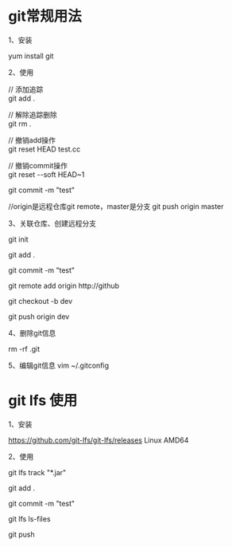 # git常规用法

1、安装

yum install git

2、使用

// 添加追踪<br/>
git add .

// 解除追踪删除<br/>
git rm .

// 撤销add操作<br>
git reset HEAD test.cc

// 撤销commit操作<br>
git reset --soft HEAD~1

git commit -m "test"

//origin是远程仓库git remote，master是分支
git push origin master


3、关联仓库、创建远程分支

git init

git add .

git commit -m "test"

git remote add origin http://github

git checkout -b dev

git push origin dev

4、删除git信息

rm -rf .git

5、编辑git信息
vim ~/.gitconfig 





# git lfs 使用

1、安装

https://github.com/git-lfs/git-lfs/releases Linux AMD64

2、使用

git lfs track "*.jar"

git add .

git commit -m "test"

git lfs ls-files

git push

